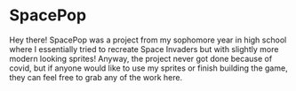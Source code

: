# SpacePop

Hey there! SpacePop was a project from my sophomore year in high school where I essentially tried to recreate Space Invaders but with slightly more modern looking sprites! Anyway, the project never got done because of covid, but if anyone would like to use my sprites or finish building the game, they can feel free to grab any of the work here.
